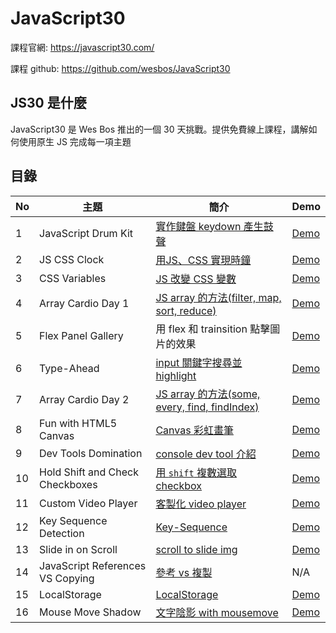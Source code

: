 # JavaScript30

課程官網: <https://javascript30.com/>

課程 github: <https://github.com/wesbos/JavaScript30>

## JS30 是什麼

JavaScript30 是 Wes Bos 推出的一個 30 天挑戰。提供免費線上課程，講解如何使用原生 JS 完成每一項主題

## 目錄

No |主題| 簡介 | Demo
--- | ---| --- | ---
1 | JavaScript Drum Kit | [實作鍵盤 keydown 產生鼓聲](https://github.com/npcenthusiasm/JS30/tree/master/01-JavaScript-Drum-Kit) |  [Demo](https://npcenthusiasm.github.io/JS30/01-JavaScript-Drum-Kit/)
2| JS CSS Clock | [用JS、CSS 實現時鐘](https://github.com/npcenthusiasm/JS30/tree/master/02-JS-CSS-Clock) | [Demo](https://npcenthusiasm.github.io/JS30/02-JS-CSS-Clock/)
3| CSS Variables | [JS 改變 CSS 變數](https://github.com/npcenthusiasm/JS30/tree/master/03-CSS-Variables) | [Demo](https://npcenthusiasm.github.io/JS30/03-CSS-Variables/)
4 | Array Cardio Day 1 | [JS array 的方法(filter, map, sort, reduce)](https://github.com/npcenthusiasm/JS30/tree/master/04-Array-Cardio-Day1) | [Demo](https://npcenthusiasm.github.io/JS30/04-Array-Cardio-Day1/)
5 | Flex Panel Gallery | 用 flex 和 trainsition 點擊圖片的效果  | [Demo](https://npcenthusiasm.github.io/JS30/05-Flex-Panel-Gallery/)
6 | Type-Ahead | [input 關鍵字搜尋並 highlight](https://github.com/npcenthusiasm/JS30/tree/master/06-Type-Ahead) | [Demo](https://npcenthusiasm.github.io/JS30/06-Type-Ahead/)
7 | Array Cardio Day 2 | [JS array 的方法(some, every, find, findIndex)](https://github.com/npcenthusiasm/JS30/tree/master/07-Array-Cardio-Day2) | [Demo](https://npcenthusiasm.github.io/JS30/07-Array-Cardio-Day2/)
8 | Fun with HTML5 Canvas | [Canvas 彩虹畫筆](https://github.com/npcenthusiasm/JS30/tree/master/08-Fun-with-HTML5-Canvas) | [Demo](https://npcenthusiasm.github.io/JS30/08-Fun-with-HTML5-Canvas/)
9 | Dev Tools Domination | [console dev tool 介紹](https://github.com/npcenthusiasm/JS30/tree/master/09-Dev-Tools-Domination) | [Demo](https://npcenthusiasm.github.io/JS30/09-Dev-Tools-Domination/)
10 | Hold Shift and Check Checkboxes| [用 `shift` 複數選取 checkbox](https://github.com/npcenthusiasm/JS30/tree/master/10-Hold-Shift-and-Check-Checkboxes) | [Demo](https://npcenthusiasm.github.io/JS30/10-Hold-Shift-and-Check-Checkboxes/)
11 | Custom Video Player| [客製化 video player](https://github.com/npcenthusiasm/JS30/tree/master/11-Custom-Video-Player) | [Demo](https://npcenthusiasm.github.io/JS30/11-Custom-Video-Player/)
12 | Key Sequence Detection| [Key-Sequence](https://github.com/npcenthusiasm/JS30/tree/master/12-Key-Sequence-Detection) | [Demo](https://npcenthusiasm.github.io/JS30/12-Key-Sequence-Detection/)
13 | Slide in on Scroll| [scroll to slide img](https://github.com/npcenthusiasm/JS30/tree/master/13-Slide-in-on-Scroll) | [Demo](https://npcenthusiasm.github.io/JS30/13-Slide-in-on-Scroll/)
14 | JavaScript References VS Copying| [參考 vs 複製](https://github.com/npcenthusiasm/JS30/tree/master/14-JavaScript-References-VS-Copying) | N/A
15 | LocalStorage| [LocalStorage](https://github.com/npcenthusiasm/JS30/tree/master/15-LocalStorage) | [Demo](https://npcenthusiasm.github.io/JS30/15-LocalStorage/)
16 | Mouse Move Shadow| [文字陰影 with mousemove](https://github.com/npcenthusiasm/JS30/tree/master/16-Mouse-Move-Shadow) | [Demo](https://npcenthusiasm.github.io/JS30/16-Mouse-Move-Shadow/)
